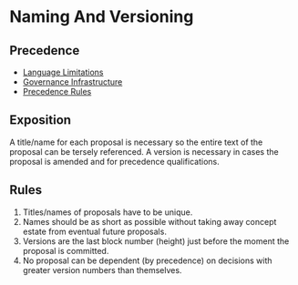 # Naming And Versioning

## Precedence

- [Language Limitations](https://commonwealth.im/evmos/discussion/6709-metameta-language-limitations)
- [Governance Infrastructure](https://commonwealth.im/evmos/discussion/6708-metameta-governance-infrastructure)
- [Precedence Rules](https://github.com/the-laurel/chain-proposals/blob/main/evmos/Precedence.md)

## Exposition

A title/name for each proposal is necessary so the entire text of the proposal can be tersely referenced.
A version is necessary in cases the proposal is amended and for precedence qualifications.

## Rules

1. Titles/names of proposals have to be unique.
2. Names should be as short as possible without taking away concept estate from eventual future proposals.
3. Versions are the last block number (height) just before the moment the proposal is committed.
4. No proposal can be dependent (by precedence) on decisions with greater version numbers than themselves.
